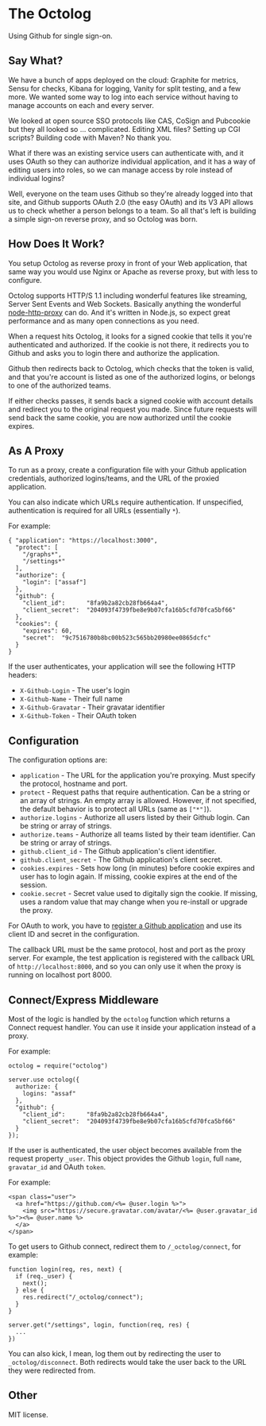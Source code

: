# The Octolog

Using Github for single sign-on.


## Say What?

We have a bunch of apps deployed on the cloud: Graphite for metrics, Sensu for
checks, Kibana for logging, Vanity for split testing, and a few more.  We wanted
some way to log into each service without having to manage accounts on each and
every server.

We looked at open source SSO protocols like CAS, CoSign and Pubcookie but they
all looked so ... complicated.  Editing XML files?  Setting up CGI scripts?
Building code with Maven?  No thank you.

What if there was an existing service users can authenticate with, and it uses
OAuth so they can authorize individual application, and it has a way of editing
users into roles, so we can manage access by role instead of individual logins? 

Well, everyone on the team uses Github so they're already logged into that site,
and Github supports OAuth 2.0 (the easy OAuth) and its V3 API allows us to check
whether a person belongs to a team.  So all that's left is building a simple
sign-on reverse proxy, and so Octolog was born.


## How Does It Work?

You setup Octolog as reverse proxy in front of your Web application, that same
way you would use Nginx or Apache as reverse proxy, but with less to configure.

Octolog supports HTTP/S 1.1 including wonderful features like streaming, Server
Sent Events and Web Sockets.  Basically anything the wonderful
[node-http-proxy](https://github.com/nodejitsu/node-http-proxy) can do.  And
it's written in Node.js, so expect great performance and as many open
connections as you need.

When a request hits Octolog, it looks for a signed cookie that tells it you're
authenticated and authorized.  If the cookie is not there, it redirects you to
Github and asks you to login there and authorize the application.

Github then redirects back to Octolog, which checks that the token is valid, and
that you're account is listed as one of the authorized logins, or belongs to one
of the authorized teams.

If either checks passes, it sends back a signed cookie with account details and
redirect you to the original request you made.  Since future requests will send
back the same cookie, you are now authorized until the cookie expires.


## As A Proxy

To run as a proxy, create a configuration file with your Github application
credentials, authorized logins/teams, and the URL of the proxied application.

You can also indicate which URLs require authentication.  If unspecified,
authentication is required for all URLs (essentially `*`).

For example:

```
{ "application": "https://localhost:3000",
  "protect": [
    "/graphs*",
    "/settings*"
  ],
  "authorize": {
    "login": ["assaf"]
  },
  "github": {
    "client_id":      "8fa9b2a82cb28fb664a4",
    "client_secret":  "204093f4739fbe8e9b07cfa16b5cfd70fca5bf66"
  },
  "cookies": {
    "expires": 60,
    "secret":  "9c7516780b8bc00b523c565bb20980ee0865dcfc"
  }
}
```

If the user authenticates, your application will see the following HTTP headers:

* `X-Github-Login` - The user's login
* `X-Github-Name` - Their full name
* `X-Github-Gravatar` - Their gravatar identifier
* `X-Github-Token` - Their OAuth token


## Configuration

The configuration options are:

* `application` - The URL for the application you're proxying.  Must specify the
  protocol, hostname and port.
* `protect` - Request paths that require authentication.  Can be a string or an
  array of strings.  An empty array is allowed.  However, if not specified, the
  default behavior is to protect all URLs (same as `["*"]`).
* `authorize.logins` - Authorize all users listed by their Github login.  Can be
  string or array of strings.
* `authorize.teams` - Authorize all teams listed by their team identifier.  Can
  be string or array of strings.
* `github.client_id` - The Github application's client identifier.
* `github.client_secret` - The Github application's client secret.
* `cookies.expires` - Sets how long (in minutes) before cookie expires and user has to login
  again.  If missing, cookie expires at the end of the session.
* `cookie.secret` - Secret value used to digitally sign the cookie.  If missing,
  uses a random value that may change when you re-install or upgrade the proxy.

For OAuth to work, you have to [register a Github
application](https://github.com/settings/applications) and use its client ID and
secret in the configuration.

The callback URL must be the same protocol, host and port as the proxy server.
For example, the test application is registered with the callback URL of
`http://localhost:8000`, and so you can only use it when the proxy is running on
localhost port 8000.


## Connect/Express Middleware

Most of the logic is handled by the `octolog` function which returns a Connect
request handler.   You can use it inside your application instead of a proxy.

For example:

```
octolog = require("octolog")

server.use octolog({
  authorize: {
    logins: "assaf"
  },
  "github": {
    "client_id":      "8fa9b2a82cb28fb664a4",
    "client_secret":  "204093f4739fbe8e9b07cfa16b5cfd70fca5bf66"
  }
});
```

If the user is authenticated, the user object becomes available from the request
property `_user`.  This object provides the Github `login`, full `name`,
`gravatar_id` and OAuth `token`.

For example:

```
<span class="user">
  <a href="https://github.com/<%= @user.login %>">
    <img src="https://secure.gravatar.com/avatar/<%= @user.gravatar_id %>"><%= @user.name %>
  </a>
</span>
```

To get users to Github connect, redirect them to `/_octolog/connect`, for example:

```
function login(req, res, next) {
  if (req._user) {
    next();
  } else {
    res.redirect("/_octolog/connect");
  }
}

server.get("/settings", login, function(req, res) {
  ...
})
```

You can also kick, I mean, log them out by redirecting the user to
`_octolog/disconnect`.  Both redirects would take the user back to the URL they
were redirected from.


## Other

MIT license.
